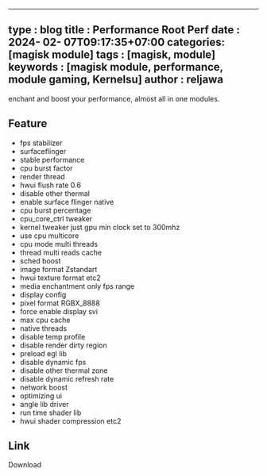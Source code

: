 ---
type   : blog
title  : Performance Root Perf
date   : 2024- 02- 07T09:17:35+07:00
categories: [magisk module]
tags      : [magisk, module]
keywords  : [magisk module, performance, module gaming, Kernelsu]
author : reljawa
----

enchant and boost your performance, almost all in one modules.

## Feature

- fps stabilizer
- surfaceflinger
- stable performance
- cpu burst factor
- render thread
- hwui flush rate 0.6
- disable other thermal
- enable surface flinger native
- cpu burst percentage
- cpu_core_ctrl tweaker
- kernel tweaker just gpu min clock set to 300mhz
- use cpu multicore
- cpu mode multi threads
- thread multi reads cache
- sched boost
- image format Zstandart
- hwui texture format etc2
- media enchantment only fps range
- display config
- pixel format RGBX_8888
- force enable display svi
- max cpu cache
- native threads
- disable temp profile
- disable render dirty region
- preload egl lib
- disable dynamic fps
- disable other thermal zone
- disable dynamic refresh rate
- network boost
- optimizing ui
- angle lib driver
- run time shader lib
- hwui shader compression etc2

## Link

Download
